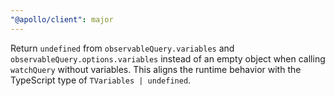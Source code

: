 ```yaml
---
"@apollo/client": major
---
```


Return `undefined` from `observableQuery.variables` and `observableQuery.options.variables` instead of an empty object when calling `watchQuery` without variables. This aligns the runtime behavior with the TypeScript type of `TVariables | undefined`.
